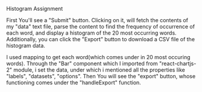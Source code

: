 Histogram Assignment

First You'll see a "Submit" button. Clicking on it, will fetch the contents of my "data" text file, parse the content to find the frequency of occurrence of each word, and display a histogram of the 20 most occurring words.
Additionally, you can click the "Export" button to download a CSV file of the histogram data.

I used mapping to get each word(which comes under in 20 most occuring words).
Through the "Bar" component which I imported from "react-chartjs-2" module, i set the data, under which i mentioned all the properties like "labels", "datasets", "options".
Then You will see the "export" button, whose functioning comes under the "handleExport" function.

